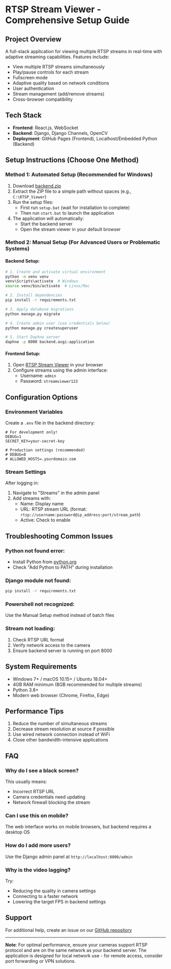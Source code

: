 # RTSP Stream Viewer - Comprehensive Setup Guide

## Project Overview
A full-stack application for viewing multiple RTSP streams in real-time with adaptive streaming capabilities. Features include:
- View multiple RTSP streams simultaneously
- Play/pause controls for each stream
- Fullscreen mode
- Adaptive quality based on network conditions
- User authentication
- Stream management (add/remove streams)
- Cross-browser compatibility

## Tech Stack
- **Frontend**: React.js, WebSocket
- **Backend**: Django, Django Channels, OpenCV
- **Deployment**: GitHub Pages (Frontend), Localhost/Embedded Python (Backend)

## Setup Instructions (Choose One Method)

### Method 1: Automated Setup (Recommended for Windows)
1. Download [backend.zip](https://drive.google.com/drive/folders/1puxEOGDxZdRU2GV0UR6_DeiZyXYFBxq7?usp=sharing)
2. Extract the ZIP file to a simple path without spaces (e.g., `C:\RTSP_Viewer`)
3. Run the setup files:
   - First run `setup.bat` (wait for installation to complete)
   - Then run `start.bat` to launch the application
4. The application will automatically:
   - Start the backend server
   - Open the stream viewer in your default browser

### Method 2: Manual Setup (For Advanced Users or Problematic Systems)

#### Backend Setup:
```bash
# 1. Create and activate virtual environment
python -m venv venv
venv\Scripts\activate  # Windows
source venv/bin/activate  # Linux/Mac

# 2. Install dependencies
pip install -r requirements.txt

# 3. Apply database migrations
python manage.py migrate

# 4. Create admin user (use credentials below)
python manage.py createsuperuser

# 5. Start Daphne server
daphne -p 8000 backend.asgi:application
```

#### Frontend Setup:
1. Open [RTSP Stream Viewer](https://rolvdeihai.github.io/rtsp-stream-viewer/) in your browser
2. Configure streams using the admin interface:
   - Username: `admin`
   - Password: `streamviewer123`

## Configuration Options

### Environment Variables
Create a `.env` file in the backend directory:
```env
# For development only!
DEBUG=1
SECRET_KEY=your-secret-key

# Production settings (recommended)
# DEBUG=0
# ALLOWED_HOSTS=.yourdomain.com
```

### Stream Settings
After logging in:
1. Navigate to "Streams" in the admin panel
2. Add streams with:
   - Name: Display name
   - URL: RTSP stream URL (format: `rtsp://username:password@ip_address:port/stream_path`)
   - Active: Check to enable

## Troubleshooting Common Issues

### Python not found error:
- Install Python from [python.org](https://python.org)
- Check "Add Python to PATH" during installation

### Django module not found:
```bash
pip install -r requirements.txt
```

### Powershell not recognized:
Use the Manual Setup method instead of batch files

### Stream not loading:
1. Check RTSP URL format
2. Verify network access to the camera
3. Ensure backend server is running on port 8000

## System Requirements
- Windows 7+ / macOS 10.15+ / Ubuntu 18.04+
- 4GB RAM minimum (8GB recommended for multiple streams)
- Python 3.8+
- Modern web browser (Chrome, Firefox, Edge)

## Performance Tips
1. Reduce the number of simultaneous streams
2. Decrease stream resolution at source if possible
3. Use wired network connection instead of WiFi
4. Close other bandwidth-intensive applications

## FAQ

### Why do I see a black screen?
This usually means:
- Incorrect RTSP URL
- Camera credentials need updating
- Network firewall blocking the stream

### Can I use this on mobile?
The web interface works on mobile browsers, but backend requires a desktop OS

### How do I add more users?
Use the Django admin panel at `http://localhost:8000/admin`

### Why is the video lagging?
Try:
- Reducing the quality in camera settings
- Connecting to a faster network
- Lowering the target FPS in backend settings

## Support
For additional help, create an issue on our [GitHub repository](https://github.com/rolvdeihai/rtsp-stream-viewer)

---

**Note**: For optimal performance, ensure your cameras support RTSP protocol and are on the same network as your backend server. The application is designed for local network use - for remote access, consider port forwarding or VPN solutions.